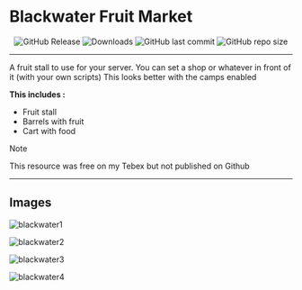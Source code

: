 # Blackwater Fruit Market
<p align="center">
  <img alt="GitHub Release" src="https://img.shields.io/github/v/release/JustRoys/JR-BlackWaterFruitMarket">
  <img alt="Downloads" src="https://img.shields.io/github/downloads/JustRoys/JR-BlackwaterFruitMarket/total">
  <img alt="GitHub last commit" src="https://img.shields.io/github/last-commit/JustRoys/JR-BlackwaterFruitMarket">
  <img alt="GitHub repo size" src="https://img.shields.io/github/repo-size/JustRoys/JR-BlackwaterFruitMarket">
</p>

---

A fruit stall to use for your server.
You can set a shop or whatever in front of it (with your own scripts)
This looks better with the camps enabled

**This includes :**
- Fruit stall
- Barrels with fruit
- Cart with food

> [!NOTE]
> This resource was free on my Tebex but not published on Github
---
## Images
![blackwater1](https://github.com/user-attachments/assets/0f9281dc-2d48-4f6a-ad1e-af0e69f805ac)

![blackwater2](https://github.com/user-attachments/assets/095cee77-2359-4de6-8d18-f321dc294d81)

![blackwater3](https://github.com/user-attachments/assets/9b167993-b3f9-417d-a922-31c6bf5f1c43)

![blackwater4](https://github.com/user-attachments/assets/f053fd89-9d93-4085-85b1-396be34c4cf5)